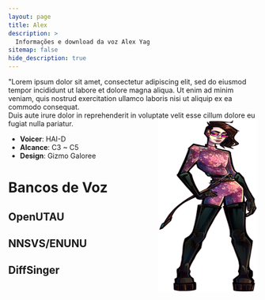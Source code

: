 ```yaml
---
layout: page
title: Alex
description: >
  Informações e download da voz Alex Yag
sitemap: false
hide_description: true
---
```


"Lorem ipsum dolor sit amet, consectetur adipiscing elit, sed do eiusmod tempor incididunt ut labore et dolore magna aliqua.
Ut enim ad minim veniam, quis nostrud exercitation ullamco laboris nisi ut aliquip ex ea commodo consequat. <br>
Duis aute irure dolor in reprehenderit in voluptate velit esse cillum dolore eu fugiat nulla pariatur. <img align="right" src="/assets/vozes/alex/alex.png" alt="Alex Yag full body" width="200" height="350">


- **Voicer**: HAI-D
- **Alcance**: C3 ~ C5
- **Design**: Gizmo Galoree


# Bancos de Voz

## OpenUTAU

## NNSVS/ENUNU

## DiffSinger
